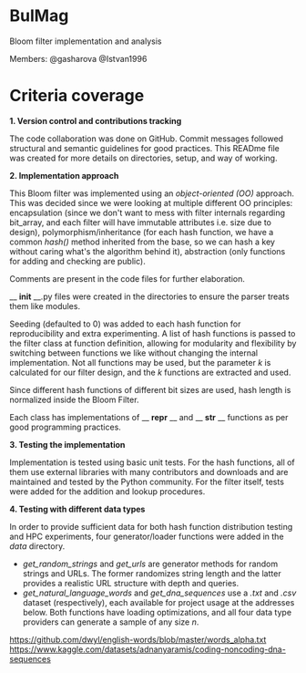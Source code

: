 # BulMag
Bloom filter implementation and analysis

Members:
@gasharova @Istvan1996

# Criteria coverage

**1. Version control and contributions tracking**

The code collaboration was done on GitHub. Commit messages followed structural and semantic guidelines for good practices. This READme file was created for more details on directories, setup, and way of working.

**2. Implementation approach**

This Bloom filter was implemented using an _object-oriented_ _(OO)_ approach. This was decided since we were looking at multiple different OO principles: encapsulation (since we don't want to mess with filter internals regarding bit_array, and each filter will have immutable attributes i.e. size due to design), polymorphism/inheritance (for each hash function, we have a common _hash()_ method inherited from the base, so we can hash a key without caring what's the algorithm behind it), abstraction (only functions for adding and checking are public).

Comments are present in the code files for further elaboration.

__ __init__ __.py files were created in the directories to ensure the parser treats them like modules.

Seeding (defaulted to 0) was added to each hash function for reproducibility and extra experimenting. A list of hash functions is passed to the filter class at function definition, allowing for modularity and flexibility by switching between functions we like without changing the internal implementation. Not all functions may be used, but the parameter _k_ is calculated for our filter design, and the _k_ functions are extracted and used.

Since different hash functions of different bit sizes are used, hash length is normalized inside the Bloom Filter.

Each class has implementations of __ __repr__ __ and __ __str__ __ functions as per good programming practices.

**3. Testing the implementation**

Implementation is tested using basic unit tests.
For the hash functions, all of them use external libraries with many contributors and downloads and are maintained and tested by the Python community.
For the filter itself, tests were added for the addition and lookup procedures. 

**4. Testing with different data types**

In order to provide sufficient data for both hash function distribution testing and HPC experiments, four generator/loader functions were added in the *data* directory.
- *get_random_strings* and *get_urls* are generator methods for random strings and URLs. The former randomizes string length and the latter provides a realistic URL structure with depth and queries.
- *get_natural_language_words* and *get_dna_sequences* use a *.txt* and *.csv* dataset (respectively), each available for project usage at the addresses below. Both functions have loading optimizations, and all four data type providers can generate a sample of any size *n*.

https://github.com/dwyl/english-words/blob/master/words_alpha.txt
https://www.kaggle.com/datasets/adnanyaramis/coding-noncoding-dna-sequences
